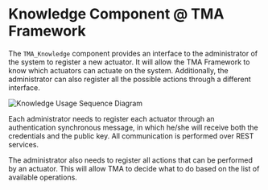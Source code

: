 # Knowledge Component @ TMA Framework

The `TMA_Knowledge` component provides an interface to the administrator of the system to register a new actuator. It will allow the TMA Framework to know which actuators can actuate on the system. Additionally, the administrator can also register all the possible actions through a different interface.

![Knowledge Usage Sequence Diagram](https://github.com/eubr-atmosphere/tma-framework/blob/master/architecture/diagrams/TMA-K/TMA-K_sequence.jpg)

Each administrator needs to register each actuator through an authentication synchronous message, in which he/she will receive both the credentials and the public key. All communication is performed over REST services. 

The administrator also needs to register all actions that can be performed by an actuator. This will allow TMA to decide what to do based on the list of available operations.